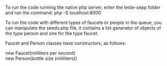 To run the code running the native php server, enter the teste-sepp folder and run the command: php -S localhost:8000

To run the code with different types of faucets or people in the queue, you can manipulate the seeds.php file, it contains a list generator of objects of the type person and one for the type faucet.

Faucet and Person classes have constructors, as follows:

new Faucet(mililiters per second)<br>
new Person(bottle size (mililiters))
